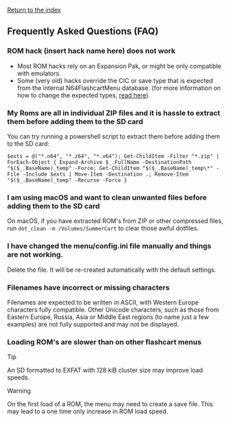 [Return to the index](./00_index.md)
## Frequently Asked Questions (FAQ)

### ROM hack (insert hack name here) does not work
- Most ROM hacks rely on an Expansion Pak, or might be only compatible with emulators.
- Some (very old) hacks override the CIC or save type that is expected from the internal N64FlashcartMenu database. (for more information on how to change the expected types, [read here](./12_rom_configuration.md)).

### My Roms are all in individual ZIP files and it is hassle to extract them before adding them to the SD card
You can try running a powershell script to extract them before adding them to the SD card:
```
$exts = @("*.n64", "*.z64", "*.v64"); Get-ChildItem -Filter "*.zip" | ForEach-Object { Expand-Archive $_.FullName -DestinationPath "$($_.BaseName)_temp" -Force; Get-ChildItem "$($_.BaseName)_temp\*" -File -Include $exts | Move-Item -Destination .; Remove-Item "$($_.BaseName)_temp" -Recurse -Force }
```

### I am using macOS and want to clean unwanted files before adding them to the SD card
On macOS, if you have extracted ROM's from ZIP or other compressed files, run `dot_clean -m /Volumes/SummerCart` to clear those awful dotfiles.

### I have changed the menu/config.ini file manually and things are not working.
Delete the file. It will be re-created automatically with the default settings.

### Filenames have incorrect or missing characters
Filenames are expected to be written in ASCII, with Western Europe characters fully compatible. Other Unicode characters, such as those from Eastern Europe, Russia, Asia or Middle East regions (to name just a few examples) are not fully supported and may not be displayed.

### Loading ROM's are slower than on other flashcart menus
> [!TIP]
> An SD formatted to EXFAT with 128 kiB cluster size may improve load speeds.

> [!WARNING]
> On the first load of a ROM, the menu may need to create a save file. This may lead to a one time only increase in ROM load speed.
